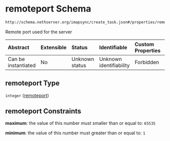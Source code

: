 # remoteport Schema

```txt
http://schema.nethserver.org/imapsync/create_task.json#/properties/remoteport
```

Remote port used for the server

| Abstract            | Extensible | Status         | Identifiable            | Custom Properties | Additional Properties | Access Restrictions | Defined In                                                              |
| :------------------ | :--------- | :------------- | :---------------------- | :---------------- | :-------------------- | :------------------ | :---------------------------------------------------------------------- |
| Can be instantiated | No         | Unknown status | Unknown identifiability | Forbidden         | Allowed               | none                | [create\_task.json\*](imapsync/create_task.json "open original schema") |

## remoteport Type

`integer` ([remoteport](create_task-properties-remoteport.md))

## remoteport Constraints

**maximum**: the value of this number must smaller than or equal to: `65535`

**minimum**: the value of this number must greater than or equal to: `1`
